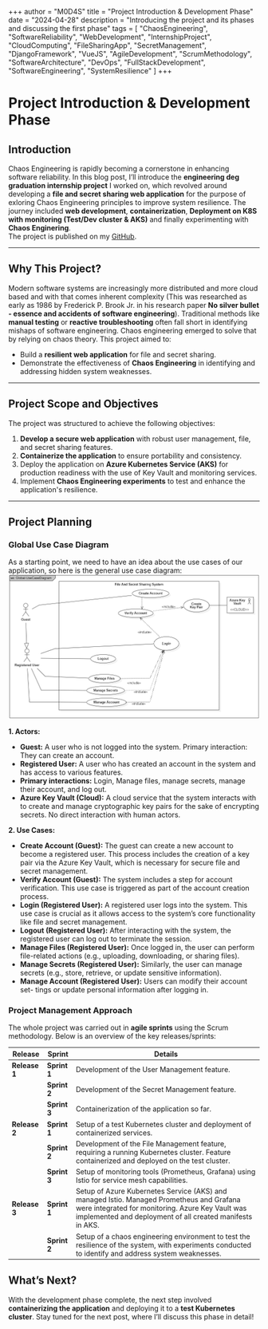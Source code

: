 +++
author = "M0D4S"
title = "Project Introduction & Development Phase"
date = "2024-04-28"
description = "Introducing the project and its phases and discussing the first phase"
tags = [
    "ChaosEngineering", 
    "SoftwareReliability", 
    "WebDevelopment", 
    "InternshipProject", 
    "CloudComputing", 
    "FileSharingApp", 
    "SecretManagement", 
    "DjangoFramework", 
    "VueJS", 
    "AgileDevelopment", 
    "ScrumMethodology", 
    "SoftwareArchitecture", 
    "DevOps", 
    "FullStackDevelopment", 
    "SoftwareEngineering", 
    "SystemResilience"
]
+++
# Project Introduction & Development Phase

## Introduction
Chaos Engineering is rapidly becoming a cornerstone in enhancing software reliability. In this blog post, I’ll introduce the **engineering deg graduation internship project** I worked on, which revolved around developing a **file and secret sharing web application** for the purpose of exloring Chaos Engineering principles to improve system resilience. The journey included **web development**, **containerization**, **Deployment on K8S with monitoring (Test/Dev cluster & AKS)** and finally experimenting with **Chaos Enginering**.  
The project is published on my [GitHub](https://github.com/Yassine-Rejeb/fssp).

---

## Why This Project?
Modern software systems are increasingly more distributed and more cloud based and with that comes inherent complexity (This was researched as early as 1986 by Frederick P. Brook Jr. in his research paper **No silver bullet - essence and accidents of software engineering**). 
Traditional methods like **manual testing** or **reactive troubleshooting** often fall short in identifying mishaps of software engineering. Chaos engineering emerged to solve that by relying on chaos theory. 
This project aimed to: 
- Build a **resilient web application** for file and secret sharing.
- Demonstrate the effectiveness of **Chaos Engineering** in identifying and addressing hidden system weaknesses.

---

## Project Scope and Objectives
The project was structured to achieve the following objectives:
1. **Develop a secure web application** with robust user management, file, and secret sharing features.
2. **Containerize the application** to ensure portability and consistency.
3. Deploy the application on **Azure Kubernetes Service (AKS)** for production readiness with the use of Key Vault and monitoring services.
4. Implement **Chaos Engineering experiments** to test and enhance the application's resilience.

---

## Project Planning

### Global Use Case Diagram
As a starting point, we need to have an idea about the use cases of our application, so here is the general use case diagram:
![General Use Case Diagram of the Web App](/images/portfolio/fssp/global_uc.png)

**1. Actors:** 
* **Guest:** A user who is not logged into the system.
Primary interaction: They can create an account.
* **Registered User:** A user who has created an account in the system and has
access to various features.
* **Primary interactions:** Login, Manage files, manage secrets, manage their
account, and log out.
* **Azure Key Vault (Cloud):** A cloud service that the system interacts with to
create and manage cryptographic key pairs for the sake of encrypting secrets.
No direct interaction with human actors.

**2. Use Cases:**
* **Create Account (Guest):** The guest can create a new account to become a
registered user. This process includes the creation of a key pair via the Azure
Key Vault, which is necessary for secure file and secret management.
* **Verify Account (Guest):** The system includes a step for account verification.
This use case is triggered as part of the account creation process.
* **Login (Registered User):** A registered user logs into the system. This use
case is crucial as it allows access to the system’s core functionality like file and
secret management.
* **Logout (Registered User):** After interacting with the system, the registered
user can log out to terminate the session.
* **Manage Files (Registered User):** Once logged in, the user can perform
file-related actions (e.g., uploading, downloading, or sharing files).
* **Manage Secrets (Registered User):** Similarly, the user can manage secrets
(e.g., store, retrieve, or update sensitive information).
* **Manage Account (Registered User):** Users can modify their account set-
tings or update personal information after logging in.


### Project Management Approach
The whole project was carried out in **agile sprints** using the Scrum methodology. Below is an overview of the key releases/sprints:

| **Release**   | **Sprint**    | **Details**                                                                                                            |
|---------------|---------------|------------------------------------------------------------------------------------------------------------------------|
| **Release 1** | **Sprint 1**  | Development of the User Management feature.                                                                            |
|               | **Sprint 2**  | Development of the Secret Management feature.                                                                          |
|               | **Sprint 3**  | Containerization of the application so far.                                                                            |
| **Release 2** | **Sprint 1**  | Setup of a test Kubernetes cluster and deployment of containerized services.                                           |
|               | **Sprint 2**  | Development of the File Management feature, requiring a running Kubernetes cluster. Feature containerized and deployed on the test cluster. |
|               | **Sprint 3**  | Setup of monitoring tools (Prometheus, Grafana) using Istio for service mesh capabilities.                             |
| **Release 3** | **Sprint 1**  | Setup of Azure Kubernetes Service (AKS) and managed Istio. Managed Prometheus and Grafana were integrated for monitoring. Azure Key Vault was implemented and deployment of all created manifests in AKS. |
|               | **Sprint 2**  | Setup of a chaos engineering environment to test the resilience of the system, with experiments conducted to identify and address system weaknesses. |


## What’s Next?
With the development phase complete, the next step involved **containerizing the application** and deploying it to a **test Kubernetes cluster**. Stay tuned for the next post, where I’ll discuss this phase in detail!

